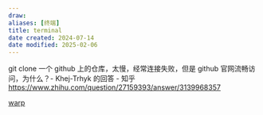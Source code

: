 ```yaml
---
draw:
aliases: [终端]
title: terminal
date created: 2024-07-14
date modified: 2025-02-06
---
```


git clone 一个 github 上的仓库，太慢，经常连接失败，但是 github 官网流畅访问，为什么？- Khej-Trhyk 的回答 - 知乎  
https://www.zhihu.com/question/27159393/answer/3139968357

[warp](warp)
